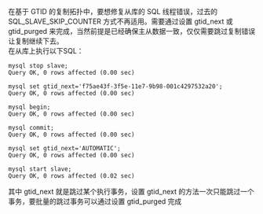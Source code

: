 在基于 GTID 的复制拓扑中，要想修复从库的 SQL 线程错误，过去的 SQL_SLAVE_SKIP_COUNTER 方式不再适用。需要通过设置 gtid_next 或 gtid_purged 来完成，当然前提是已经确保主从数据一致，仅仅需要跳过复制错误让复制继续下去。    
在从库上执行以下SQL：  
```
mysql stop slave;
Query OK, 0 rows affected (0.00 sec)

mysql set gtid_next='f75ae43f-3f5e-11e7-9b98-001c4297532a20';
Query OK, 0 rows affected (0.00 sec)

mysql begin;
Query OK, 0 rows affected (0.00 sec)

mysql commit;
Query OK, 0 rows affected (0.00 sec)

mysql set gtid_next='AUTOMATIC';
Query OK, 0 rows affected (0.00 sec)

mysql start slave;
Query OK, 0 rows affected (0.02 sec)
```
其中 gtid_next 就是跳过某个执行事务，设置 gtid_next 的方法一次只能跳过一个事务，要批量的跳过事务可以通过设置 gtid_purged 完成